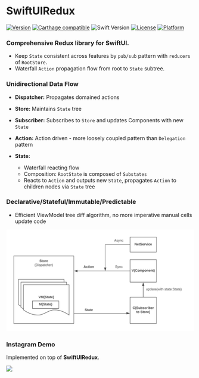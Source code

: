 # SwiftUIRedux

[![Version](https://img.shields.io/cocoapods/v/ReactiveListViewKit.svg?style=flat)](http://cocoapods.org/pods/ReactiveListViewKit)
[![Carthage compatible](https://img.shields.io/badge/Carthage-compatible-4BC51D.svg?style=flat)](https://github.com/Carthage/Carthage)
![Swift Version](https://img.shields.io/badge/swift-5.0-orange.svg)
[![License](https://img.shields.io/cocoapods/l/ReactiveListViewKit.svg?style=flat)](http://cocoapods.org/pods/ReactiveListViewKit)
[![Platform](https://img.shields.io/cocoapods/p/ReactiveListViewKit.svg?style=flat)](http://cocoapods.org/pods/ReactiveListViewKit)

### Comprehensive Redux library for SwiftUI.

 * Keep `State` consistent across features by `pub/sub` pattern with `reducers` of `RootStore`. 
 * Waterfall `Action` propagation flow from root to `State` subtree.
  
### Unidirectional Data Flow
 * **Dispatcher:** Propagates domained actions

 * **Store:** Maintains `State` tree

 * **Subscriber:** Subscribes to `Store` and updates Components with new `State`

 * **Action:** Action driven - more loosely coupled pattern than `Delegation` pattern
    
 * **State:**
   * Waterfall reacting flow
   * Composition: `RootState` is composed of `Substates`
   * Reacts to `Action` and outputs new `State`, propagates `Action` to children nodes via `State` tree

### Declarative/Stateful/Immutable/Predictable
  * Efficient ViewModel tree diff algorithm, no more imperative manual cells update code

  <img src="./Docs/FLUX.jpeg">


### Instagram Demo
Implemented on top of **SwiftUIRedux**.

<img src="./Docs/CZInstagram.gif">
